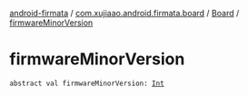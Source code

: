 [android-firmata](../../index.md) / [com.xujiaao.android.firmata.board](../index.md) / [Board](index.md) / [firmwareMinorVersion](./firmware-minor-version.md)

# firmwareMinorVersion

`abstract val firmwareMinorVersion: `[`Int`](https://kotlinlang.org/api/latest/jvm/stdlib/kotlin/-int/index.html)